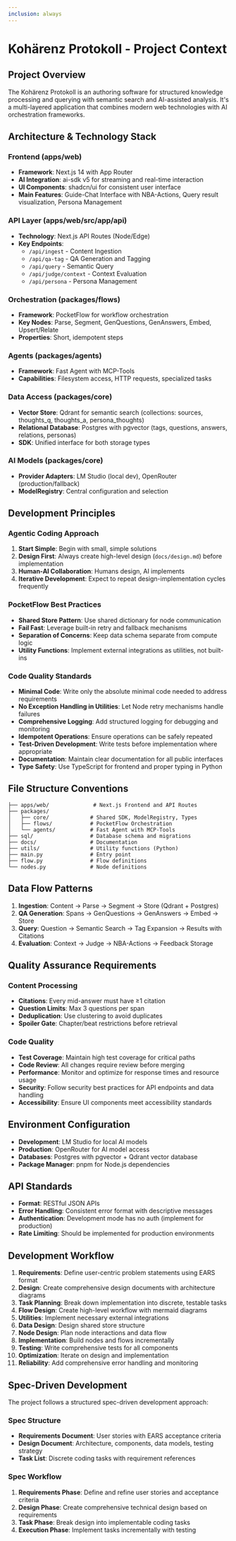 ```yaml
---
inclusion: always
---
```


# Kohärenz Protokoll - Project Context

## Project Overview

The Kohärenz Protokoll is an authoring software for structured knowledge processing and querying with semantic search and AI-assisted analysis. It's a multi-layered application that combines modern web technologies with AI orchestration frameworks.

## Architecture & Technology Stack

### Frontend (apps/web)
- **Framework**: Next.js 14 with App Router
- **AI Integration**: ai-sdk v5 for streaming and real-time interaction
- **UI Components**: shadcn/ui for consistent user interface
- **Main Features**: Guide-Chat Interface with NBA-Actions, Query result visualization, Persona Management

### API Layer (apps/web/src/app/api)
- **Technology**: Next.js API Routes (Node/Edge)
- **Key Endpoints**:
  - `/api/ingest` - Content Ingestion
  - `/api/qa-tag` - QA Generation and Tagging
  - `/api/query` - Semantic Query
  - `/api/judge/context` - Context Evaluation
  - `/api/persona` - Persona Management

### Orchestration (packages/flows)
- **Framework**: PocketFlow for workflow orchestration
- **Key Nodes**: Parse, Segment, GenQuestions, GenAnswers, Embed, Upsert/Relate
- **Properties**: Short, idempotent steps

### Agents (packages/agents)
- **Framework**: Fast Agent with MCP-Tools
- **Capabilities**: Filesystem access, HTTP requests, specialized tasks

### Data Access (packages/core)
- **Vector Store**: Qdrant for semantic search (collections: sources, thoughts_q, thoughts_a, persona_thoughts)
- **Relational Database**: Postgres with pgvector (tags, questions, answers, relations, personas)
- **SDK**: Unified interface for both storage types

### AI Models (packages/core)
- **Provider Adapters**: LM Studio (local dev), OpenRouter (production/fallback)
- **ModelRegistry**: Central configuration and selection

## Development Principles

### Agentic Coding Approach
1. **Start Simple**: Begin with small, simple solutions
2. **Design First**: Always create high-level design (`docs/design.md`) before implementation
3. **Human-AI Collaboration**: Humans design, AI implements
4. **Iterative Development**: Expect to repeat design-implementation cycles frequently

### PocketFlow Best Practices
- **Shared Store Pattern**: Use shared dictionary for node communication
- **Fail Fast**: Leverage built-in retry and fallback mechanisms
- **Separation of Concerns**: Keep data schema separate from compute logic
- **Utility Functions**: Implement external integrations as utilities, not built-ins

### Code Quality Standards
- **Minimal Code**: Write only the absolute minimal code needed to address requirements
- **No Exception Handling in Utilities**: Let Node retry mechanisms handle failures
- **Comprehensive Logging**: Add structured logging for debugging and monitoring
- **Idempotent Operations**: Ensure operations can be safely repeated
- **Test-Driven Development**: Write tests before implementation where appropriate
- **Documentation**: Maintain clear documentation for all public interfaces
- **Type Safety**: Use TypeScript for frontend and proper typing in Python

## File Structure Conventions

```
├── apps/web/              # Next.js Frontend and API Routes
├── packages/
│   ├── core/             # Shared SDK, ModelRegistry, Types
│   ├── flows/            # PocketFlow Orchestration
│   └── agents/           # Fast Agent with MCP-Tools
├── sql/                  # Database schema and migrations
├── docs/                 # Documentation
├── utils/                # Utility functions (Python)
├── main.py               # Entry point
├── flow.py               # Flow definitions
└── nodes.py              # Node definitions
```

## Data Flow Patterns

1. **Ingestion**: Content → Parse → Segment → Store (Qdrant + Postgres)
2. **QA Generation**: Spans → GenQuestions → GenAnswers → Embed → Store
3. **Query**: Question → Semantic Search → Tag Expansion → Results with Citations
4. **Evaluation**: Context → Judge → NBA-Actions → Feedback Storage

## Quality Assurance Requirements

### Content Processing
- **Citations**: Every mid-answer must have ≥1 citation
- **Question Limits**: Max 3 questions per span
- **Deduplication**: Use clustering to avoid duplicates
- **Spoiler Gate**: Chapter/beat restrictions before retrieval

### Code Quality
- **Test Coverage**: Maintain high test coverage for critical paths
- **Code Review**: All changes require review before merging
- **Performance**: Monitor and optimize for response times and resource usage
- **Security**: Follow security best practices for API endpoints and data handling
- **Accessibility**: Ensure UI components meet accessibility standards

## Environment Configuration

- **Development**: LM Studio for local AI models
- **Production**: OpenRouter for AI model access
- **Databases**: Postgres with pgvector + Qdrant vector database
- **Package Manager**: pnpm for Node.js dependencies

## API Standards

- **Format**: RESTful JSON APIs
- **Error Handling**: Consistent error format with descriptive messages
- **Authentication**: Development mode has no auth (implement for production)
- **Rate Limiting**: Should be implemented for production environments

## Development Workflow

1. **Requirements**: Define user-centric problem statements using EARS format
2. **Design**: Create comprehensive design documents with architecture diagrams
3. **Task Planning**: Break down implementation into discrete, testable tasks
4. **Flow Design**: Create high-level workflow with mermaid diagrams
5. **Utilities**: Implement necessary external integrations
6. **Data Design**: Design shared store structure
7. **Node Design**: Plan node interactions and data flow
8. **Implementation**: Build nodes and flows incrementally
9. **Testing**: Write comprehensive tests for all components
10. **Optimization**: Iterate on design and implementation
11. **Reliability**: Add comprehensive error handling and monitoring

## Spec-Driven Development

The project follows a structured spec-driven development approach:

### Spec Structure
- **Requirements Document**: User stories with EARS acceptance criteria
- **Design Document**: Architecture, components, data models, testing strategy
- **Task List**: Discrete coding tasks with requirement references

### Spec Workflow
1. **Requirements Phase**: Define and refine user stories and acceptance criteria
2. **Design Phase**: Create comprehensive technical design based on requirements
3. **Task Phase**: Break design into implementable coding tasks
4. **Execution Phase**: Implement tasks incrementally with testing